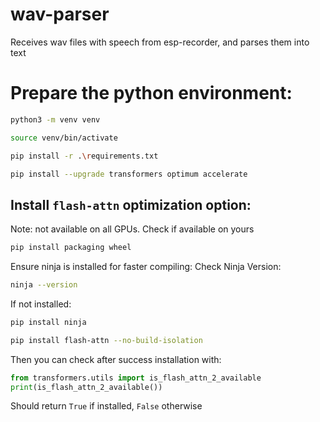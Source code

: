 # wav-parser
Receives wav files with speech from esp-recorder, and parses them into text

# Prepare the python environment:
```.sh
python3 -m venv venv
```
```.sh
source venv/bin/activate
```
```.sh
pip install -r .\requirements.txt
```
```.sh
pip install --upgrade transformers optimum accelerate
```

## Install `flash-attn` optimization option:
Note: not available on all GPUs. Check if available on yours

```.sh
pip install packaging wheel
```

Ensure ninja is installed for faster compiling:
Check Ninja Version:
```.sh
ninja --version
``` 
If not installed:
```.sh
pip install ninja
```

```.sh
pip install flash-attn --no-build-isolation
````

Then you can check after success installation with:
```.py
from transformers.utils import is_flash_attn_2_available
print(is_flash_attn_2_available())
````
Should return `True` if installed, `False` otherwise